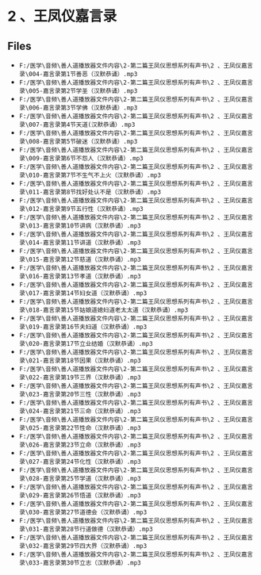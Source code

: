 # 2 、王凤仪嘉言录

## Files

- `F:/医学\音频\善人道播放器文件内容\2-第二篇王凤仪思想系列有声书\2 、王凤仪嘉言录\004-嘉言录第1节善恶（汉默恭诵）.mp3`
- `F:/医学\音频\善人道播放器文件内容\2-第二篇王凤仪思想系列有声书\2 、王凤仪嘉言录\005-嘉言录第2节学圣（汉默恭诵）.mp3`
- `F:/医学\音频\善人道播放器文件内容\2-第二篇王凤仪思想系列有声书\2 、王凤仪嘉言录\006-嘉言录第3节学佛（汉默恭诵）.mp3`
- `F:/医学\音频\善人道播放器文件内容\2-第二篇王凤仪思想系列有声书\2 、王凤仪嘉言录\007-嘉言录第4节天道(汉默恭诵）.mp3`
- `F:/医学\音频\善人道播放器文件内容\2-第二篇王凤仪思想系列有声书\2 、王凤仪嘉言录\008-嘉言录第5节破迷（汉默恭诵）.mp3`
- `F:/医学\音频\善人道播放器文件内容\2-第二篇王凤仪思想系列有声书\2 、王凤仪嘉言录\009-嘉言录第6节不怨人（汉默恭诵）.mp3`
- `F:/医学\音频\善人道播放器文件内容\2-第二篇王凤仪思想系列有声书\2 、王凤仪嘉言录\010-嘉言录第7节不生气不上火（汉默恭诵）.mp3`
- `F:/医学\音频\善人道播放器文件内容\2-第二篇王凤仪思想系列有声书\2 、王凤仪嘉言录\011-嘉言录第8节找好处认不是（汉默恭诵）.mp3`
- `F:/医学\音频\善人道播放器文件内容\2-第二篇王凤仪思想系列有声书\2 、王凤仪嘉言录\012-嘉言录第9节五行性（汉默恭诵）.mp3`
- `F:/医学\音频\善人道播放器文件内容\2-第二篇王凤仪思想系列有声书\2 、王凤仪嘉言录\013-嘉言录第10节讲病（汉默恭诵）.mp3`
- `F:/医学\音频\善人道播放器文件内容\2-第二篇王凤仪思想系列有声书\2 、王凤仪嘉言录\014-嘉言录第11节讲道（汉默恭诵）.mp3`
- `F:/医学\音频\善人道播放器文件内容\2-第二篇王凤仪思想系列有声书\2 、王凤仪嘉言录\015-嘉言录第12节慈道（汉默恭诵）.mp3`
- `F:/医学\音频\善人道播放器文件内容\2-第二篇王凤仪思想系列有声书\2 、王凤仪嘉言录\016-嘉言录第13节孝道（汉默恭诵）.mp3`
- `F:/医学\音频\善人道播放器文件内容\2-第二篇王凤仪思想系列有声书\2 、王凤仪嘉言录\017-嘉言录第14节妇女道（汉默恭诵）.mp3`
- `F:/医学\音频\善人道播放器文件内容\2-第二篇王凤仪思想系列有声书\2 、王凤仪嘉言录\018-嘉言录第15节姑娘道媳妇道老太太道（汉默恭诵）.mp3`
- `F:/医学\音频\善人道播放器文件内容\2-第二篇王凤仪思想系列有声书\2 、王凤仪嘉言录\019-嘉言录第16节夫妇道（汉默恭诵）.mp3`
- `F:/医学\音频\善人道播放器文件内容\2-第二篇王凤仪思想系列有声书\2 、王凤仪嘉言录\020-嘉言录第17节立业结婚（汉默恭诵）.mp3`
- `F:/医学\音频\善人道播放器文件内容\2-第二篇王凤仪思想系列有声书\2 、王凤仪嘉言录\021-嘉言录第18节因果（汉默恭诵）.mp3`
- `F:/医学\音频\善人道播放器文件内容\2-第二篇王凤仪思想系列有声书\2 、王凤仪嘉言录\022-嘉言录第19节三界（汉默恭诵）.mp3`
- `F:/医学\音频\善人道播放器文件内容\2-第二篇王凤仪思想系列有声书\2 、王凤仪嘉言录\023-嘉言录第20节三性（汉默恭诵）.mp3`
- `F:/医学\音频\善人道播放器文件内容\2-第二篇王凤仪思想系列有声书\2 、王凤仪嘉言录\024-嘉言录第21节三命（汉默恭诵）.mp3`
- `F:/医学\音频\善人道播放器文件内容\2-第二篇王凤仪思想系列有声书\2 、王凤仪嘉言录\025-嘉言录第22节性命（汉默恭诵）.mp3`
- `F:/医学\音频\善人道播放器文件内容\2-第二篇王凤仪思想系列有声书\2 、王凤仪嘉言录\026-嘉言录第23节立命（汉默恭诵）.mp3`
- `F:/医学\音频\善人道播放器文件内容\2-第二篇王凤仪思想系列有声书\2 、王凤仪嘉言录\027-嘉言录第24节化性（汉默恭诵）.mp3`
- `F:/医学\音频\善人道播放器文件内容\2-第二篇王凤仪思想系列有声书\2 、王凤仪嘉言录\028-嘉言录第25节学道（汉默恭诵）.mp3`
- `F:/医学\音频\善人道播放器文件内容\2-第二篇王凤仪思想系列有声书\2 、王凤仪嘉言录\029-嘉言录第26节悟道（汉默恭诵）.mp3`
- `F:/医学\音频\善人道播放器文件内容\2-第二篇王凤仪思想系列有声书\2 、王凤仪嘉言录\030-嘉言录第27节道德会（汉默恭诵）.mp3`
- `F:/医学\音频\善人道播放器文件内容\2-第二篇王凤仪思想系列有声书\2 、王凤仪嘉言录\031-嘉言录第28节行道做德（汉默恭诵）.mp3`
- `F:/医学\音频\善人道播放器文件内容\2-第二篇王凤仪思想系列有声书\2 、王凤仪嘉言录\032-嘉言录第29节四大界（汉默恭诵）.mp3`
- `F:/医学\音频\善人道播放器文件内容\2-第二篇王凤仪思想系列有声书\2 、王凤仪嘉言录\033-嘉言录第30节立志（汉默恭诵）.mp3`
